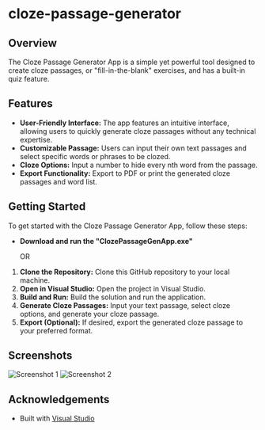 # cloze-passage-generator

## Overview
The Cloze Passage Generator App is a simple yet powerful tool designed to create cloze passages, or "fill-in-the-blank" exercises, and has a built-in quiz feature. 

## Features
- **User-Friendly Interface:** The app features an intuitive interface, allowing users to quickly generate cloze passages without any technical expertise.
- **Customizable Passage:** Users can input their own text passages and select specific words or phrases to be clozed.
- **Cloze Options:** Input a number to hide every nth word from the passage.
- **Export Functionality:** Export to PDF or print the generated cloze passages and word list.

## Getting Started
To get started with the Cloze Passage Generator App, follow these steps:

* **Download and run the "ClozePassageGenApp.exe"**

  OR


1. **Clone the Repository:** Clone this GitHub repository to your local machine.
2. **Open in Visual Studio:** Open the project in Visual Studio.
3. **Build and Run:** Build the solution and run the application.
4. **Generate Cloze Passages:** Input your text passage, select cloze options, and generate your cloze passage.
5. **Export (Optional):** If desired, export the generated cloze passage to your preferred format.

## Screenshots
![Screenshot 1](/screenshots/screenshot1.png)
![Screenshot 2](/screenshots/screenshot2.png)


## Acknowledgements
- Built with [Visual Studio](https://visualstudio.microsoft.com/)
